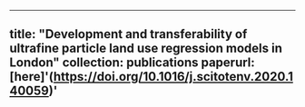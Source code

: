 
---
title: "Development and transferability of ultrafine particle land use regression models in London"
collection: publications
paperurl: [here]'(https://doi.org/10.1016/j.scitotenv.2020.140059)'
---

